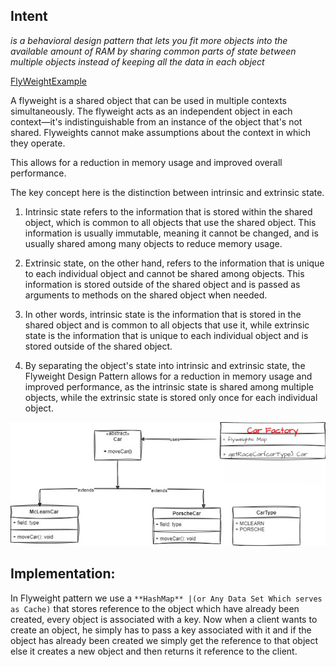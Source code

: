 Intent
------
*is a behavioral design pattern that lets you fit more objects into the available amount of RAM
by sharing common parts of state between multiple objects instead of keeping all the data in each object*

[FlyWeightExample](https://github.com/ashharr/Design-Patterns/tree/master/src/main/java/com/example/designpatterns/structural/flyweight)

A flyweight is a shared object that can be used in multiple contexts simultaneously.
The flyweight acts as an independent object in each context—it's indistinguishable from an instance of the object that's not shared.
Flyweights cannot make assumptions about the context in which they operate.

This allows for a reduction in memory usage and improved overall performance.


The key concept here is the distinction between intrinsic and extrinsic state.
1. Intrinsic state refers to the information that is stored within the shared object, which is common to all objects that use the shared object. This information is usually immutable, meaning it cannot be changed, and is usually shared among many objects to reduce memory usage.

2. Extrinsic state, on the other hand, refers to the information that is unique to each individual object and cannot be shared among objects. This information is stored outside of the shared object and is passed as arguments to methods on the shared object when needed.

3. In other words, intrinsic state is the information that is stored in the shared object and is common to all objects that use it, while extrinsic state is the information that is unique to each individual object and is stored outside of the shared object.

4. By separating the object's state into intrinsic and extrinsic state, the Flyweight Design Pattern allows for a reduction in memory usage and improved performance, as the intrinsic state is shared among multiple objects, while the extrinsic state is stored only once for each individual object.


![flyweight.png](flyweight.png)

Implementation:
--------------
In Flyweight pattern we use a `**HashMap** |(or Any Data Set Which serves as Cache)` that stores reference to the object which have already been created,
every object is associated with a key. Now when a client wants to create an object, he simply has to pass a key associated with it and
if the object has already been created we simply get the reference to that object else it creates a new object and then returns it reference to the client.